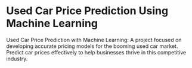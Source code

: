 # Used Car Price Prediction Using Machine Learning
Used Car Price Prediction with Machine Learning: A project focused on developing accurate pricing models for the booming used car market. Predict car prices effectively to help businesses thrive in this competitive industry.
